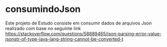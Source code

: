 # consumindoJson
Este projeto de Estudo consiste em consumir dados de arquivos Json realizado com base no seguinte link https://stackoverflow.com/questions/58889465/json-parsing-error-value-jsonstr-of-type-java-lang-string-cannot-be-converted-t
